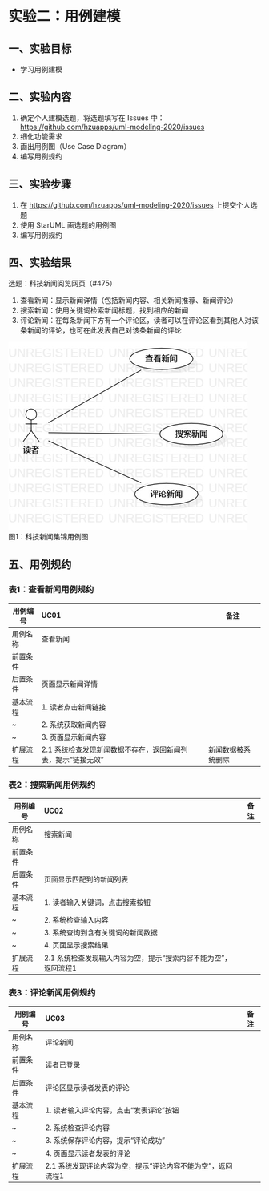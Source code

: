 # 实验二：用例建模

## 一、实验目标
- 学习用例建模
## 二、实验内容
1. 确定个人建模选题，将选题填写在 Issues 中：
https://github.com/hzuapps/uml-modeling-2020/issues
2. 细化功能需求
3. 画出用例图（Use Case Diagram）
4. 编写用例规约
## 三、实验步骤
1. 在 https://github.com/hzuapps/uml-modeling-2020/issues 上提交个人选题
2. 使用 StarUML 画选题的用例图
3. 编写用例规约
## 四、实验结果
选题：科技新闻阅览网页（#475）
1. 查看新闻：显示新闻详情（包括新闻内容、相关新闻推荐、新闻评论）
2. 搜索新闻：使用关键词检索新闻标题，找到相应的新闻
3. 评论新闻：在每条新闻下方有一个评论区，读者可以在评论区看到其他人对该条新闻的评论，也可在此发表自己对该条新闻的评论

![用例图](./Lab2_UseCaseDiagram1.jpg)  
图1：科技新闻集锦用例图

## 五、用例规约
### 表1：查看新闻用例规约  

用例编号  | UC01 | 备注  
-|:-|-  
用例名称  | 查看新闻 |   
前置条件  |  |    
后置条件  | 页面显示新闻详情 |    
基本流程  | 1. 读者点击新闻链接 |   
~| 2. 系统获取新闻内容 | 
~| 3. 页面显示新闻内容 |
扩展流程  | 2.1 系统检查发现新闻数据不存在，返回新闻列表，提示“链接无效” | 新闻数据被系统删除

### 表2：搜索新闻用例规约  

用例编号  | UC02 | 备注  
-|:-|-  
用例名称  | 搜索新闻 |   
前置条件  |  |    
后置条件  | 页面显示匹配到的新闻列表 |    
基本流程  | 1. 读者输入关键词，点击搜索按钮 |    
~| 2. 系统检查输入内容 |
~| 3. 系统查询到含有关键词的新闻数据 |   
~| 4. 页面显示搜索结果 |
扩展流程  | 2.1 系统检查发现输入内容为空，提示“搜索内容不能为空”，返回流程1 |

### 表3：评论新闻用例规约  

用例编号  | UC03 | 备注  
-|:-|-  
用例名称  | 评论新闻 |   
前置条件  | 读者已登录 |
后置条件  | 评论区显示读者发表的评论 |    
基本流程  | 1. 读者输入评论内容，点击“发表评论”按钮 |
~| 2. 系统检查评论内容 |
~| 3. 系统保存评论内容，提示“评论成功” |
~| 4. 页面显示读者发表的评论 |   
扩展流程  | 2.1 系统发现评论内容为空，提示“评论内容不能为空”，返回流程1 |
